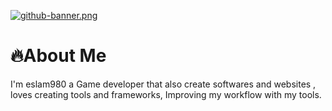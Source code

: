 [![github-banner.png](https://i.postimg.cc/gj1ZfRg6/github-banner.png)](https://postimg.cc/N27FXyqg)

# 🔥**About Me**
I'm eslam980 a Game developer that also create softwares and websites , loves creating tools and 
frameworks, Improving my workflow with my tools.
